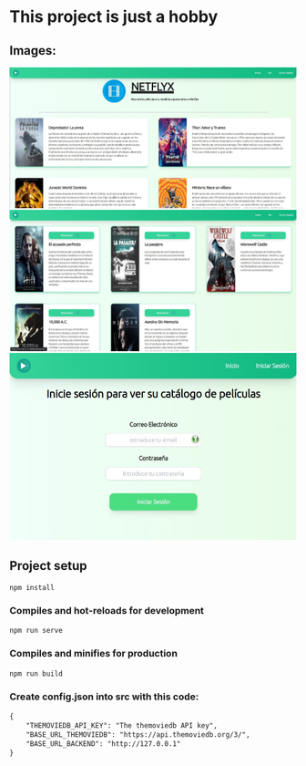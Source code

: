 # This project is just a hobby

## Images:
![Demo1](Demo1.jpg)
![Demo2](Demo2.jpg)
![Demo3](Demo3.jpg)

## Project setup
```
npm install
```

### Compiles and hot-reloads for development
```
npm run serve
```

### Compiles and minifies for production
```
npm run build
```

### Create config.json into src with this code:
```
{
    "THEMOVIEDB_API_KEY": "The themoviedb API key",
    "BASE_URL_THEMOVIEDB": "https://api.themoviedb.org/3/",
    "BASE_URL_BACKEND": "http://127.0.0.1"
}
```
